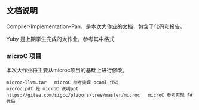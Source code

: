 ## 文档说明

Compiler-Implementation-Pan，是本次大作业的文档，包含了代码和报告。

Yuby 是上期学生完成的大作业，参考其中格式


### microC 项目

本次大作业将主要从microc项目的基础上进行修改。

	microc-llvm.tar   microC 参考实现 ocaml 代码
	microc.pdf 是 microC 说明ppt
	https://gitee.com/sigcc/plzoofs/tree/master/microc   microC 参考实现 F# 代码

